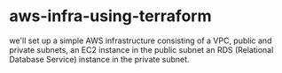 # aws-infra-using-terraform
we'll set up a simple AWS infrastructure consisting of a 
VPC, 
public and private subnets, 
an EC2 instance in the public subnet 
an RDS (Relational Database Service) instance in the private subnet.
